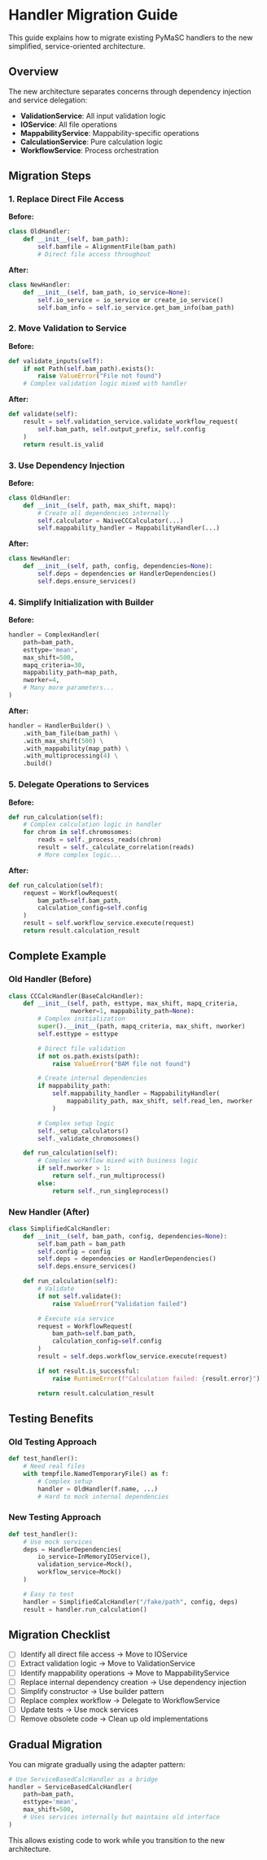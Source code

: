 # Handler Migration Guide

This guide explains how to migrate existing PyMaSC handlers to the new simplified, service-oriented architecture.

## Overview

The new architecture separates concerns through dependency injection and service delegation:

- **ValidationService**: All input validation logic
- **IOService**: All file operations
- **MappabilityService**: Mappability-specific operations
- **CalculationService**: Pure calculation logic
- **WorkflowService**: Process orchestration

## Migration Steps

### 1. Replace Direct File Access

**Before:**
```python
class OldHandler:
    def __init__(self, bam_path):
        self.bamfile = AlignmentFile(bam_path)
        # Direct file access throughout
```

**After:**
```python
class NewHandler:
    def __init__(self, bam_path, io_service=None):
        self.io_service = io_service or create_io_service()
        self.bam_info = self.io_service.get_bam_info(bam_path)
```

### 2. Move Validation to Service

**Before:**
```python
def validate_inputs(self):
    if not Path(self.bam_path).exists():
        raise ValueError("File not found")
    # Complex validation logic mixed with handler
```

**After:**
```python
def validate(self):
    result = self.validation_service.validate_workflow_request(
        self.bam_path, self.output_prefix, self.config
    )
    return result.is_valid
```

### 3. Use Dependency Injection

**Before:**
```python
class OldHandler:
    def __init__(self, path, max_shift, mapq):
        # Create all dependencies internally
        self.calculator = NaiveCCCalculator(...)
        self.mappability_handler = MappabilityHandler(...)
```

**After:**
```python
class NewHandler:
    def __init__(self, path, config, dependencies=None):
        self.deps = dependencies or HandlerDependencies()
        self.deps.ensure_services()
```

### 4. Simplify Initialization with Builder

**Before:**
```python
handler = ComplexHandler(
    path=bam_path,
    esttype='mean',
    max_shift=500,
    mapq_criteria=30,
    mappability_path=map_path,
    nworker=4,
    # Many more parameters...
)
```

**After:**
```python
handler = HandlerBuilder() \
    .with_bam_file(bam_path) \
    .with_max_shift(500) \
    .with_mappability(map_path) \
    .with_multiprocessing(4) \
    .build()
```

### 5. Delegate Operations to Services

**Before:**
```python
def run_calculation(self):
    # Complex calculation logic in handler
    for chrom in self.chromosomes:
        reads = self._process_reads(chrom)
        result = self._calculate_correlation(reads)
        # More complex logic...
```

**After:**
```python
def run_calculation(self):
    request = WorkflowRequest(
        bam_path=self.bam_path,
        calculation_config=self.config
    )
    result = self.workflow_service.execute(request)
    return result.calculation_result
```

## Complete Example

### Old Handler (Before)
```python
class CCCalcHandler(BaseCalcHandler):
    def __init__(self, path, esttype, max_shift, mapq_criteria, 
                 nworker=1, mappability_path=None):
        # Complex initialization
        super().__init__(path, mapq_criteria, max_shift, nworker)
        self.esttype = esttype

        # Direct file validation
        if not os.path.exists(path):
            raise ValueError("BAM file not found")

        # Create internal dependencies
        if mappability_path:
            self.mappability_handler = MappabilityHandler(
                mappability_path, max_shift, self.read_len, nworker
            )

        # Complex setup logic
        self._setup_calculators()
        self._validate_chromosomes()

    def run_calculation(self):
        # Complex workflow mixed with business logic
        if self.nworker > 1:
            return self._run_multiprocess()
        else:
            return self._run_singleprocess()
```

### New Handler (After)
```python
class SimplifiedCalcHandler:
    def __init__(self, bam_path, config, dependencies=None):
        self.bam_path = bam_path
        self.config = config
        self.deps = dependencies or HandlerDependencies()
        self.deps.ensure_services()

    def run_calculation(self):
        # Validate
        if not self.validate():
            raise ValueError("Validation failed")

        # Execute via service
        request = WorkflowRequest(
            bam_path=self.bam_path,
            calculation_config=self.config
        )
        result = self.deps.workflow_service.execute(request)

        if not result.is_successful:
            raise RuntimeError(f"Calculation failed: {result.error}")

        return result.calculation_result
```

## Testing Benefits

### Old Testing Approach
```python
def test_handler():
    # Need real files
    with tempfile.NamedTemporaryFile() as f:
        # Complex setup
        handler = OldHandler(f.name, ...)
        # Hard to mock internal dependencies
```

### New Testing Approach
```python
def test_handler():
    # Use mock services
    deps = HandlerDependencies(
        io_service=InMemoryIOService(),
        validation_service=Mock(),
        workflow_service=Mock()
    )

    # Easy to test
    handler = SimplifiedCalcHandler("/fake/path", config, deps)
    result = handler.run_calculation()
```

## Migration Checklist

- [ ] Identify all direct file access → Move to IOService
- [ ] Extract validation logic → Move to ValidationService  
- [ ] Identify mappability operations → Move to MappabilityService
- [ ] Replace internal dependency creation → Use dependency injection
- [ ] Simplify constructor → Use builder pattern
- [ ] Replace complex workflow → Delegate to WorkflowService
- [ ] Update tests → Use mock services
- [ ] Remove obsolete code → Clean up old implementations

## Gradual Migration

You can migrate gradually using the adapter pattern:

```python
# Use ServiceBasedCalcHandler as a bridge
handler = ServiceBasedCalcHandler(
    path=bam_path,
    esttype='mean',
    max_shift=500,
    # Uses services internally but maintains old interface
)
```

This allows existing code to work while you transition to the new architecture.